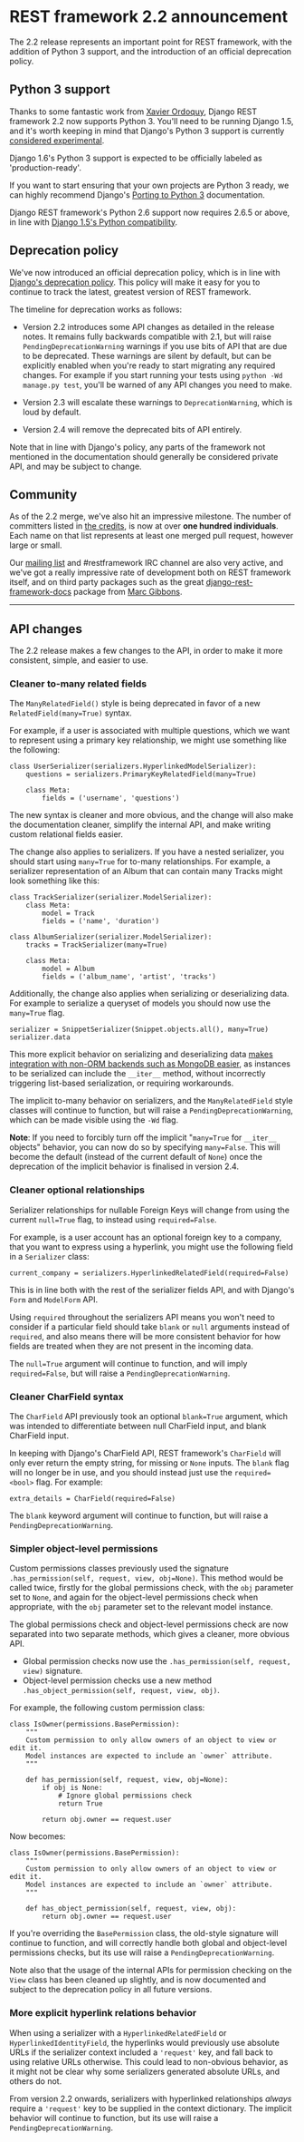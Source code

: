 # REST framework 2.2 announcement

The 2.2 release represents an important point for REST framework, with the addition of Python 3 support, and the introduction of an official deprecation policy.

## Python 3 support

Thanks to some fantastic work from [Xavier Ordoquy][xordoquy], Django REST framework 2.2 now supports Python 3.  You'll need to be running Django 1.5, and it's worth keeping in mind that Django's Python 3 support is currently [considered experimental][django-python-3].

Django 1.6's Python 3 support is expected to be officially labeled as 'production-ready'.

If you want to start ensuring that your own projects are Python 3 ready, we can highly recommend Django's [Porting to Python 3][porting-python-3] documentation.

Django REST framework's Python 2.6 support now requires 2.6.5 or above, in line with [Django 1.5's Python compatibility][python-compat].

## Deprecation policy

We've now introduced an official deprecation policy, which is in line with [Django's deprecation policy][django-deprecation-policy].  This policy will make it easy for you to continue to track the latest, greatest version of REST framework.

The timeline for deprecation works as follows:

* Version 2.2 introduces some API changes as detailed in the release notes.  It remains fully backwards compatible with 2.1, but will raise `PendingDeprecationWarning` warnings if you use bits of API that are due to be deprecated.  These warnings are silent by default, but can be explicitly enabled when you're ready to start migrating any required changes.  For example if you start running your tests using `python -Wd manage.py test`, you'll be warned of any API changes you need to make.

* Version 2.3 will escalate these warnings to `DeprecationWarning`, which is loud by default.

* Version 2.4 will remove the deprecated bits of API entirely.

Note that in line with Django's policy, any parts of the framework not mentioned in the documentation should generally be considered private API, and may be subject to change.

## Community

As of the 2.2 merge, we've also hit an impressive milestone.  The number of committers listed in [the credits][credits], is now at over **one hundred individuals**.  Each name on that list represents at least one merged pull request, however large or small.

Our [mailing list][mailing-list] and #restframework IRC channel are also very active, and we've got a really impressive rate of development both on REST framework itself, and on third party packages such as the great [django-rest-framework-docs][django-rest-framework-docs] package from [Marc Gibbons][marcgibbons].

---

## API changes

The 2.2 release makes a few changes to the API, in order to make it more consistent, simple, and easier to use.

### Cleaner to-many related fields

The `ManyRelatedField()` style is being deprecated in favor of a new `RelatedField(many=True)` syntax.

For example, if a user is associated with multiple questions, which we want to represent using a primary key relationship, we might use something like the following: 

    class UserSerializer(serializers.HyperlinkedModelSerializer):
        questions = serializers.PrimaryKeyRelatedField(many=True)

        class Meta:
            fields = ('username', 'questions')

The new syntax is cleaner and more obvious, and the change will also make the documentation cleaner, simplify the internal API, and make writing custom relational fields easier.

The change also applies to serializers.  If you have a nested serializer, you should start using `many=True` for to-many relationships.  For example, a serializer representation of an Album that can contain many Tracks might look something like this:

    class TrackSerializer(serializer.ModelSerializer):
        class Meta:
            model = Track
            fields = ('name', 'duration')
    
    class AlbumSerializer(serializer.ModelSerializer):
        tracks = TrackSerializer(many=True)
        
        class Meta:
            model = Album
            fields = ('album_name', 'artist', 'tracks')

Additionally, the change also applies when serializing or deserializing data.  For example to serialize a queryset of models you should now use the `many=True` flag.

    serializer = SnippetSerializer(Snippet.objects.all(), many=True)
    serializer.data

This more explicit behavior on serializing and deserializing data [makes integration with non-ORM backends such as MongoDB easier][564], as instances to be serialized can include the `__iter__` method, without incorrectly triggering list-based serialization, or requiring workarounds.

The implicit to-many behavior on serializers, and the `ManyRelatedField` style classes will continue to function, but will raise a `PendingDeprecationWarning`, which can be made visible using the `-Wd` flag.

**Note**: If you need to forcibly turn off the implicit "`many=True` for `__iter__` objects" behavior, you can now do so by specifying `many=False`.  This will become the default (instead of the current default of `None`) once the deprecation of the implicit behavior is finalised in version 2.4.

### Cleaner optional relationships

Serializer relationships for nullable Foreign Keys will change from using the current `null=True` flag, to instead using `required=False`.

For example, is a user account has an optional foreign key to a company, that you want to express using a hyperlink, you might use the following field in a `Serializer` class:

    current_company = serializers.HyperlinkedRelatedField(required=False)

This is in line both with the rest of the serializer fields API, and with Django's `Form` and `ModelForm` API.

Using `required` throughout the serializers API means you won't need to consider if a particular field should take `blank` or `null` arguments instead of `required`, and also means there will be more consistent behavior for how fields are treated when they are not present in the incoming data. 

The `null=True` argument will continue to function, and will imply `required=False`, but will raise a `PendingDeprecationWarning`.

### Cleaner CharField syntax

The `CharField` API previously took an optional `blank=True` argument, which was intended to differentiate between null CharField input, and blank CharField input.

In keeping with Django's CharField API, REST framework's `CharField` will only ever return the empty string, for missing or `None` inputs.  The `blank` flag will no longer be in use, and you should instead just use the `required=<bool>` flag.  For example:

    extra_details = CharField(required=False)

The `blank` keyword argument will continue to function, but will raise a `PendingDeprecationWarning`.

### Simpler object-level permissions

Custom permissions classes previously used the signature `.has_permission(self, request, view, obj=None)`.  This method would be called twice, firstly for the global permissions check, with the `obj` parameter set to `None`, and again for the object-level permissions check when appropriate, with the `obj` parameter set to the relevant model instance.

The global permissions check and object-level permissions check are now separated into two separate methods, which gives a cleaner, more obvious API.

* Global permission checks now use the `.has_permission(self, request, view)` signature.
* Object-level permission checks use a new method `.has_object_permission(self, request, view, obj)`.

For example, the following custom permission class:

    class IsOwner(permissions.BasePermission):
        """
        Custom permission to only allow owners of an object to view or edit it.
        Model instances are expected to include an `owner` attribute.
        """

        def has_permission(self, request, view, obj=None):
            if obj is None:
                # Ignore global permissions check
                return True

            return obj.owner == request.user

Now becomes:

    class IsOwner(permissions.BasePermission):
        """
        Custom permission to only allow owners of an object to view or edit it.
        Model instances are expected to include an `owner` attribute.
        """

        def has_object_permission(self, request, view, obj):
            return obj.owner == request.user

If you're overriding the `BasePermission` class, the old-style signature will continue to function, and will correctly handle both global and object-level permissions checks, but its use will raise a `PendingDeprecationWarning`.

Note also that the usage of the internal APIs for permission checking on the `View` class has been cleaned up slightly, and is now documented and subject to the deprecation policy in all future versions.

### More explicit hyperlink relations behavior

When using a serializer with a `HyperlinkedRelatedField` or `HyperlinkedIdentityField`, the hyperlinks would previously use absolute URLs if the serializer context included a `'request'` key, and fall back to using relative URLs otherwise.  This could lead to non-obvious behavior, as it might not be clear why some serializers generated absolute URLs, and others do not.

From version 2.2 onwards, serializers with hyperlinked relationships *always* require a `'request'` key to be supplied in the context dictionary.  The implicit behavior will continue to function, but its use will raise a `PendingDeprecationWarning`.

[xordoquy]: https://github.com/xordoquy
[django-python-3]: https://docs.djangoproject.com/en/dev/faq/install/#can-i-use-django-with-python-3
[porting-python-3]: https://docs.djangoproject.com/en/dev/topics/python3/
[python-compat]: https://docs.djangoproject.com/en/dev/releases/1.5/#python-compatibility
[django-deprecation-policy]: https://docs.djangoproject.com/en/dev/internals/release-process/#internal-release-deprecation-policy
[credits]: http://django-rest-framework.org/topics/credits
[mailing-list]: https://groups.google.com/forum/?fromgroups#!forum/django-rest-framework
[django-rest-framework-docs]: https://github.com/marcgibbons/django-rest-framework-docs
[marcgibbons]: https://github.com/marcgibbons/
[issues]: https://github.com/tomchristie/django-rest-framework/issues
[564]: https://github.com/tomchristie/django-rest-framework/issues/564
